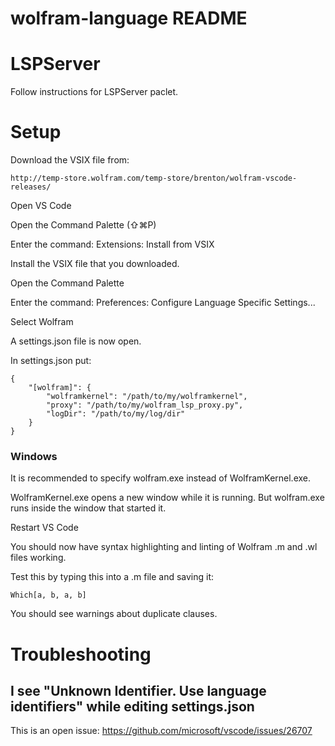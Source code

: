 
# wolfram-language README


# LSPServer

Follow instructions for LSPServer paclet.







# Setup

Download the VSIX file from:

`http://temp-store.wolfram.com/temp-store/brenton/wolfram-vscode-releases/`


Open VS Code

Open the Command Palette (⇧⌘P)

Enter the command:
Extensions: Install from VSIX

Install the VSIX file that you downloaded.



Open the Command Palette

Enter the command:
Preferences: Configure Language Specific Settings...

Select Wolfram


A settings.json file is now open.

In settings.json put:

```
{
    "[wolfram]": {
        "wolframkernel": "/path/to/my/wolframkernel",
        "proxy": "/path/to/my/wolfram_lsp_proxy.py",
        "logDir": "/path/to/my/log/dir"
    }
}
```

### Windows


It is recommended to specify wolfram.exe instead of WolframKernel.exe.

WolframKernel.exe opens a new window while it is running. But wolfram.exe runs inside the window that started it.






Restart VS Code



You should now have syntax highlighting and linting of Wolfram .m and .wl files working.

Test this by typing this into a .m file and saving it:

```
Which[a, b, a, b]
```

You should see warnings about duplicate clauses.








# Troubleshooting

## I see "Unknown Identifier. Use language identifiers" while editing settings.json

This is an open issue:
https://github.com/microsoft/vscode/issues/26707






